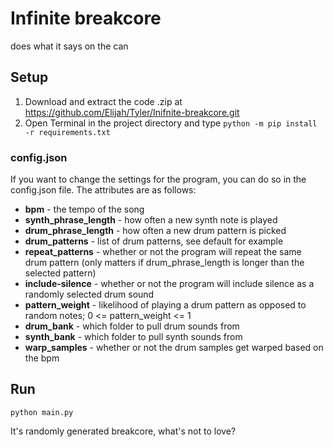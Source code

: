 # Infinite breakcore

does what it says on the can

## Setup

1. Download and extract the code .zip at <https://github.com/Elijah/Tyler/Inifnite-breakcore.git>
2. Open Terminal in the project directory and type `python -m pip install -r requirements.txt`

### config.json

If you want to change the settings for the program, you can do so in the config.json file. The attributes are as follows:

- **bpm** - the tempo of the song
- **synth_phrase_length** - how often a new synth note is played
- **drum_phrase_length** - how often a new drum pattern is picked
- **drum_patterns** - list of drum patterns, see default for example
- **repeat_patterns** - whether or not the program will repeat the same drum pattern (only matters if drum_phrase_length is longer than the selected pattern)
- **include-silence** - whether or not the program will include silence as a randomly selected drum sound
- **pattern_weight** - likelihood of playing a drum pattern as opposed to random notes; 0 <= pattern_weight <= 1
- **drum_bank** - which folder to pull drum sounds from
- **synth_bank** - which folder to pull synth sounds from
- **warp_samples** - whether or not the drum samples get warped based on the bpm

## Run

`python main.py`

It's randomly generated breakcore, what's not to love?
